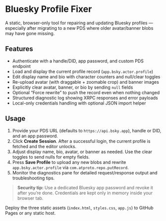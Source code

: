 # Bluesky Profile Fixer

A static, browser-only tool for repairing and updating Bluesky profiles — especially after migrating to a new PDS where older avatar/banner blobs may have gone missing.

## Features

- Authenticate with a handle/DID, app password, and custom PDS endpoint
- Load and display the current profile record (`app.bsky.actor.profile`)
- Edit display name and bio with character counters and null/clear toggles
- Re-upload avatar (with draggable + zoomable crop) and banner images
- Explicitly clear avatar, banner, or bio by sending `null` fields
- Optional “Force rewrite” to push the record even when nothing changed
- Structured diagnostic log showing XRPC responses and error payloads
- Local-only credentials handling with optional JSON import helper

## Usage

1. Provide your PDS URL (defaults to `https://api.bsky.app`), handle or DID, and an app password.
2. Click **Create Session**. After a successful login, the current profile is fetched and the editor unlocks.
3. Adjust display name, bio, avatar, or banner as needed. Use the clear toggles to send nulls for empty fields.
4. Press **Save Profile** to upload any new blobs and rewrite `app.bsky.actor.profile` via `com.atproto.repo.putRecord`.
5. Monitor the diagnostics pane for detailed request/response output and troubleshooting tips.

> **Security tip:** Use a dedicated Bluesky app password and revoke it after you’re done. Credentials are kept only in memory inside your browser tab.

Deploy the three static assets (`index.html`, `styles.css`, `app.js`) to GitHub Pages or any static host.
